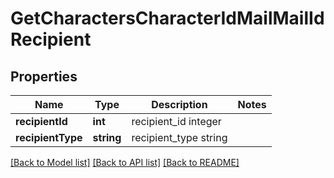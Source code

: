 # GetCharactersCharacterIdMailMailIdRecipient

## Properties
Name | Type | Description | Notes
------------ | ------------- | ------------- | -------------
**recipientId** | **int** | recipient_id integer | 
**recipientType** | **string** | recipient_type string | 

[[Back to Model list]](../README.md#documentation-for-models) [[Back to API list]](../README.md#documentation-for-api-endpoints) [[Back to README]](../README.md)



